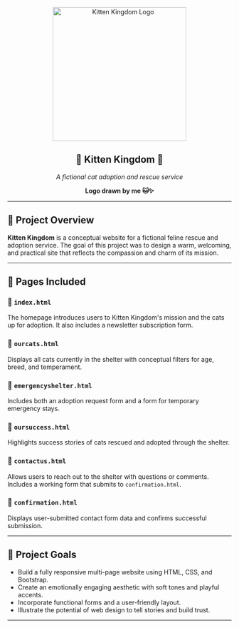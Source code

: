 <p align="center">
  <img width="300" height="300" alt="Kitten Kingdom Logo" src="https://github.com/user-attachments/assets/6dfb276b-6fd8-4f1e-acc7-844bd397dc58" />
</p>

<h2 align="center">🐾 Kitten Kingdom 🐾</h2>

<p align="center"><em>A fictional cat adoption and rescue service</em></p>

<p align="center"><strong>Logo drawn by me 🐱✨</strong></p>

---

## 🏰 Project Overview

**Kitten Kingdom** is a conceptual website for a fictional feline rescue and adoption service. The goal of this project was to design a warm, welcoming, and practical site that reflects the compassion and charm of its mission.

---

## 📄 Pages Included

### 🐾 `index.html`
The homepage introduces users to Kitten Kingdom's mission and the cats up for adoption. It also includes a newsletter subscription form.

### 🐾 `ourcats.html`
Displays all cats currently in the shelter with conceptual filters for age, breed, and temperament.

### 🐾 `emergencyshelter.html`
Includes both an adoption request form and a form for temporary emergency stays.

### 🐾 `oursuccess.html`
Highlights success stories of cats rescued and adopted through the shelter.

### 🐾 `contactus.html`  
Allows users to reach out to the shelter with questions or comments. Includes a working form that submits to `confirmation.html`.

### 🐾 `confirmation.html`
Displays user-submitted contact form data and confirms successful submission.

---

## 🎯 Project Goals

- Build a fully responsive multi-page website using HTML, CSS, and Bootstrap.
- Create an emotionally engaging aesthetic with soft tones and playful accents.
- Incorporate functional forms and a user-friendly layout.
- Illustrate the potential of web design to tell stories and build trust.

---

